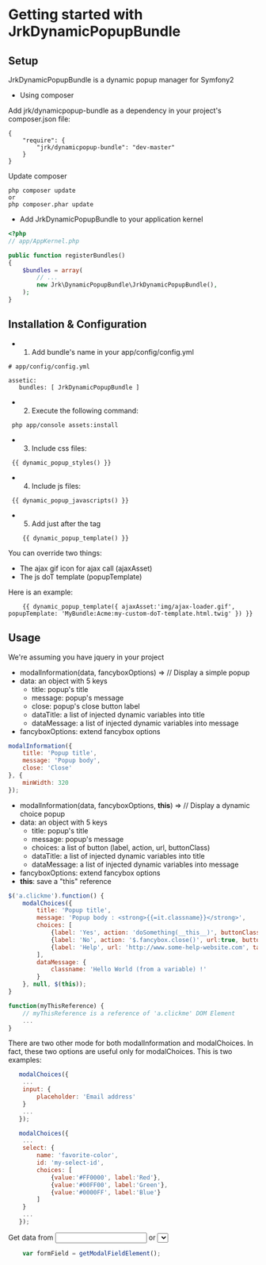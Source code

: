 Getting started with JrkDynamicPopupBundle
======================================

Setup
-----
JrkDynamicPopupBundle is a dynamic popup manager for Symfony2


- Using composer

Add jrk/dynamicpopup-bundle as a dependency in your project's composer.json file:

```
{
    "require": {
        "jrk/dynamicpopup-bundle": "dev-master"
    }
}
```
Update composer
```
php composer update
or 
php composer.phar update
```

- Add JrkDynamicPopupBundle to your application kernel

``` php
<?php
// app/AppKernel.php

public function registerBundles()
{
    $bundles = array(
        // ...
        new Jrk\DynamicPopupBundle\JrkDynamicPopupBundle(),
    );
}
```


Installation & Configuration
----------------------------

- 1. Add bundle's name in your app/config/config.yml
```
# app/config/config.yml

assetic:
   bundles: [ JrkDynamicPopupBundle ]
```

- 2. Execute the following command:
```
 php app/console assets:install
```


- 3. Include css files:

```
 {{ dynamic_popup_styles() }}
```

- 4. Include js files:

```
 {{ dynamic_popup_javascripts() }}
```

- 5. Add just after the <body> tag

```
    {{ dynamic_popup_template() }}
```

You can override two things:
- The ajax gif icon for ajax call (ajaxAsset)
- The js doT template (popupTemplate)

Here is an example:

```
    {{ dynamic_popup_template({ ajaxAsset:'img/ajax-loader.gif', popupTemplate: 'MyBundle:Acme:my-custom-doT-template.html.twig' }) }}
```



Usage
-----
We're assuming you have jquery in your project

- modalInformation(data, fancyboxOptions) => // Display a simple popup
- data: an object with 5 keys
    - title: popup's title
    - message: popup's message
    - close: popup's close button label
    - dataTitle: a list of injected dynamic variables into title
    - dataMessage: a list of injected dynamic variables into message
- fancyboxOptions: extend fancybox options

``` js
modalInformation({
    title: 'Popup title',
    message: 'Popup body',
    close: 'Close'
}, {
    minWidth: 320
});
```

- modalInformation(data, fancyboxOptions, __this__) => // Display a dynamic choice popup
- data: an object with 5 keys
    - title: popup's title
    - message: popup's message
    - choices: a list of button (label, action, url, buttonClass)
    - dataTitle: a list of injected dynamic variables into title
    - dataMessage: a list of injected dynamic variables into message
- fancyboxOptions: extend fancybox options
- __this__: save a "this" reference

``` js
$('a.clickme').function() {
    modalChoices({
        title: 'Popup title',
        message: 'Popup body : <strong>{{=it.classname}}</strong>',
        choices: [
            {label: 'Yes', action: 'doSomething(__this__)', buttonClass: 'btn btn-primary'},
            {label: 'No', action: '$.fancybox.close()', url:true, buttonClass: 'btn btn-danger'},
            {label: 'Help', url: 'http://www.some-help-website.com', target:'_blank', buttonClass: 'btn btn-info'},
        ],
        dataMessage: {
            classname: 'Hello World (from a variable) !'
        }
    }, null, $(this));
}

function(myThisReference) {
    // myThisReference is a reference of 'a.clickme' DOM Element
    ...
}
```

There are two other mode for both modalInformation and modalChoices.
In fact, these two options are useful only for modalChoices.
This is two examples:

``` js
   modalChoices({
    ...
    input: {
        placeholder: 'Email address'
    }
    ...
   });

   modalChoices({
    ...
    select: {
        name: 'favorite-color',
        id: 'my-select-id',
        choices: [
            {value:'#FF0000', label:'Red'},
            {value:'#00FF00', label:'Green'},
            {value:'#0000FF', label:'Blue'}
        ]
    }
    ...
   });
```

Get data from <input> or <select> by calling that function:
``` js
    var formField = getModalFieldElement();
```
